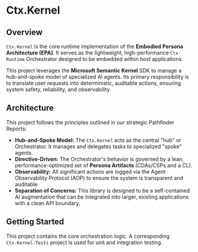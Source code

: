 # Ctx.Kernel

## Overview

`Ctx.Kernel` is the core runtime implementation of the **Embodied Persona Architecture (EPA)**. It serves as the lightweight, high-performance `Ctx-Runtime` Orchestrator designed to be embedded within host applications.

This project leverages the **Microsoft Semantic Kernel** SDK to manage a hub-and-spoke model of specialized AI agents. Its primary responsibility is to translate user requests into deterministic, auditable actions, ensuring system safety, reliability, and observability.

## Architecture

This project follows the principles outlined in our strategic Pathfinder Reports:

* **Hub-and-Spoke Model:** The `Ctx.Kernel` acts as the central "hub" or Orchestrator. It manages and delegates tasks to specialized "spoke" agents.
* **Directive-Driven:** The Orchestrator's behavior is governed by a lean, performance-optimized set of **Persona Artifacts** (CDAs/CSPs and a CL).
* **Observability:** All significant actions are logged via the Agent Observability Protocol (AOP) to ensure the system is transparent and auditable.
* **Separation of Concerns:** This library is designed to be a self-contained AI augmentation that can be integrated into larger, existing applications with a clean API boundary.

## Getting Started

This project contains the core orchestration logic. A corresponding `Ctx.Kernel.Tests` project is used for unit and integration testing.
